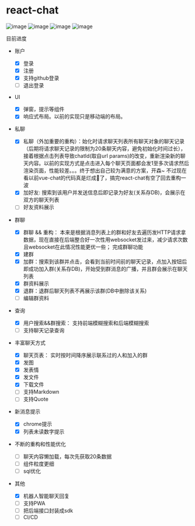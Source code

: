 # react-chat

![image](https://user-images.githubusercontent.com/24861316/51810041-5bd1b700-22e0-11e9-9456-aae8548ca492.png)
![image](https://user-images.githubusercontent.com/24861316/51809979-ebc33100-22df-11e9-94be-c7554004cdfe.png)
![image](https://user-images.githubusercontent.com/24861316/52684052-cbea6900-2f7f-11e9-88b4-fae0bfafdbeb.png)
![image](https://user-images.githubusercontent.com/24861316/51809992-fd0c3d80-22df-11e9-89f1-ac9c7133d735.png)



目前进度

- 账户

  - [x] 登录
  - [x] 注册
  - [x] 支持github登录 
  - [ ] 退出登录

- UI
    - [x] 弹窗，提示等组件
    - [x] 响应式布局。以前的实现只是移动端的布局。

- 私聊

  - [x] 私聊（外加重要的重构）：始化时请求聊天列表所有聊天对象的聊天记录（后期将请求聊天记录的限制为20条聊天内容，避免初始化时间过长），接着根据点击列表导致chatId(取自url params)的改变，重新渲染新的聊天内容。以前的实现方式是点击进入每个聊天页面都会发1至多次请求然后渲染页面，性能较差。。。终于想出自己较为满意的方案，开森~ 不过现在看以前vue-chat的代码真是烂成💩了，搞完react-chat有空了回去重构一波
  - [x] 加好友: 搜索到该用户并发送信息后即记录为好友(关系存DB)，会展示在双方的聊天列表
  - [ ] 好友资料展示

- 群聊

  - [x] 群聊 && 重构： 本来是根据消息列表上的群和好友去遍历发HTTP请求拿数据，现在直接在后端整合好一次性用websocket发过来，减少请求次数且websocket在此情况性能更优一些； 完成群聊功能
  - [x] 建群
  - [x] 加群：搜索到该群并点击，会看到当前时间前的聊天记录，点加入按钮后即成功加入群(关系存DB)，开始受到群消息的广播，并且群会展示在聊天列表
  - [x] 群资料展示
  - [x] 退群：退群后聊天列表不再展示该群(DB中删除该关系)
  - [ ] 编辑群资料

- 查询

  - [x] 用户搜索&&群搜索： 支持前端模糊搜索和后端模糊搜索
  - [ ] 支持聊天记录查询

- 丰富聊天方式

  - [x] 聊天页表： 实时按时间降序展示联系过的人和加入的群
  - [x] 发图
  - [x] 发表情
  - [x] 发文件
  - [x] 下载文件
  - [ ] 支持Markdown
  - [ ] 支持Quote

- 新消息提示

  - [x] chrome提示
  - [x] 列表未读数字提示

- 不断的重构和性能优化
  - [ ] 聊天内容懒加载，每次先获取20条数据
  - [ ] 组件粒度更细
  - [ ] sql优化

- 其他

  - [x] 机器人智能聊天回复
  - [ ] 支持PWA
  - [ ] 把后端接口封装成sdk
  - [ ] CI/CD
